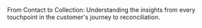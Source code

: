 From Contact to Collection: Understanding the insights from every touchpoint in the customer's journey to reconciliation.
